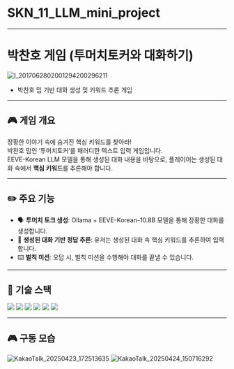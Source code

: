 # SKN_11_LLM_mini_project
---
# 박찬호 게임 (투머치토커와 대화하기)

![l_2017062802001294200296211](https://github.com/user-attachments/assets/c9a606a6-ee3c-4fdb-a2a6-e58400b10861)

- 박찬호 밈 기반 대화 생성 및 키워드 추론 게임

---

## 🎮 게임 개요

장황한 이야기 속에 숨겨진 핵심 키워드를 찾아라!  
박찬호 밈인 ‘투머치토커’를 패러디한 텍스트 입력 게임입니다.  
EEVE-Korean LLM 모델을 통해 생성된 대화 내용을 바탕으로,
플레이어는 생성된 대화 속에서 **핵심 키워드**를 추론해야 합니다.

---

## ✏️ 주요 기능

- 🗣️ **투머치 토크 생성**: Ollama + EEVE-Korean-10.8B 모델을 통해 장황한 대화를 생성합니다.
- 🔑 **생성된 대화 기반 정답 추론**: 유저는 생성된 대화 속 핵심 키워드를 추론하여 입력합니다.
- ⌨️ **벌칙 미션**: 오답 시, 벌칙 미션을 수행해야 대화를 끝낼 수 있습니다.

---

## 🔧 기술 스택

<img src="https://img.shields.io/badge/python-3776AB?style=for-the-badge&logo=python&logoColor=white"> <img src="https://img.shields.io/badge/ollama-000000?style=for-the-badge&logo=ollama&logoColor=white"> <img src="https://img.shields.io/badge/huggingface-FFD21E?style=for-the-badge&logo=huggingface&logoColor=white"> <img src="https://img.shields.io/badge/EEVE_Korean_10.8B-fdccbb?style=for-the-badge&logo=eeve&logoColor=white"> <img src="https://img.shields.io/badge/runpod-491757?style=for-the-badge&logo=runpod&logoColor=white"> <img src="https://img.shields.io/badge/gradio-F97316?style=for-the-badge&logo=gradio&logoColor=white">



---

## 🎮 구동 모습

![KakaoTalk_20250423_172513635](https://github.com/user-attachments/assets/df68f68f-67d4-4621-bf6a-1aa78a9843ab)
![KakaoTalk_20250424_150716292](https://github.com/user-attachments/assets/102f7b9f-48fd-498c-8a15-e41c2115f43e)



